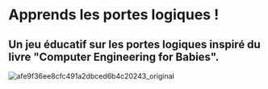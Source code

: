 # Apprends les portes logiques !

## Un jeu éducatif sur les portes logiques inspiré du livre "Computer Engineering for Babies".  

![afe9f36ee8cfc491a2dbced6b4c20243_original](https://user-images.githubusercontent.com/100001764/234386565-2d96d0fa-a972-4ecd-91e0-106441c76caf.JPG)
